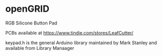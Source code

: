# openGRID
RGB Silicone Button Pad

PCBs available at https://www.tindie.com/stores/LeafCutter/

keypad.h is the general Arduino library maintained by Mark Stanley and available from Library Manaager
